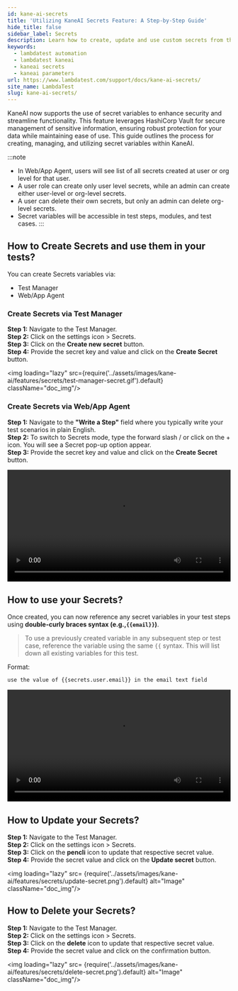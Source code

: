 ```yaml
---
id: kane-ai-secrets
title: 'Utilizing KaneAI Secrets Feature: A Step-by-Step Guide'
hide_title: false
sidebar_label: Secrets
description: Learn how to create, update and use custom secrets from the test manager and while executing your tests using the Kane AI
keywords:
  - lambdatest automation
  - lambdatest kaneai
  - kaneai secrets
  - kaneai parameters
url: https://www.lambdatest.com/support/docs/kane-ai-secrets/
site_name: LambdaTest
slug: kane-ai-secrets/
---
```


<script type="application/ld+json"
      dangerouslySetInnerHTML={{ __html: JSON.stringify({
       "@context": "https://schema.org",
        "@type": "BreadcrumbList",
        "itemListElement": [{
          "@type": "ListItem",
          "position": 1,
          "name": "Home",
          "item": "https://www.lambdatest.com"
        },{
          "@type": "ListItem",
          "position": 2,
          "name": "Support",
          "item": "https://www.lambdatest.com/support/docs/"
        },{
          "@type": "ListItem",
          "position": 3,
          "name": "KaneAI Secrets",
          "item": "https://www.lambdatest.com/support/docs/kane-ai-secrets/"
        }]
      })
    }}
></script>
KaneAI now supports the use of secret variables to enhance security and streamline functionality. This feature leverages HashiCorp Vault for secure management of sensitive information, ensuring robust protection for your data while maintaining ease of use. This guide outlines the process for creating, managing, and utilizing secret variables within KaneAI.

:::note
- In Web/App Agent, users will see list of all secrets created at user or org level for that user.
- A user role can create only user level secrets, while an admin can create either user-level or org-level secrets.
- A user can delete their own secrets, but only an admin can delete org-level secrets.
- Secret variables will be accessible in test steps, modules, and test cases.
:::

## How to Create Secrets and use them in your tests?
You can create Secrets variables via:
- Test Manager
- Web/App Agent

### Create Secrets via Test Manager
**Step 1:** Navigate to the Test Manager. <br />
**Step 2:** Click on the settings icon > Secrets.<br />
**Step 3:** Click on the **Create new secret** button.<br />
**Step 4:** Provide the secret key and value and click on the **Create Secret** button.

<img loading="lazy" src={require('../assets/images/kane-ai/features/secrets/test-manager-secret.gif').default} className="doc_img"/> 

### Create Secrets via Web/App Agent
**Step 1:** Navigate to the **"Write a Step"** field where you typically write your test scenarios in plain English. <br />
**Step 2:** To switch to Secrets mode, type the forward slash / or click on the + icon. You will see a Secret pop-up option appear. <br />
**Step 3:** Provide the secret key and value and click on the **Create Secret** button.

<video class="right-side" width="100%" controls id="vid">
<source src= {require('../assets/images/kane-ai/features/secrets/kane-ai-secret.mp4').default} type="video/mp4" />
</video>

## How to use your Secrets?
Once created, you can now reference any secret variables in your test steps using **double-curly braces syntax (e.g.,`{{email}}`)**.

> To use a previously created variable in any subsequent step or test case, reference the variable using the same `{{` syntax. This will list down all existing variables for this test.

Format:
```bash
use the value of {{secrets.user.email}} in the email text field
```

<video class="right-side" width="100%" controls id="vid">
<source src= {require('../assets/images/kane-ai/features/secrets/use-secrets.mp4').default} type="video/mp4" />
</video>

## How to Update your Secrets?
**Step 1:** Navigate to the Test Manager. <br />
**Step 2:** Click on the settings icon > Secrets.<br />
**Step 3:** Click on the **pencli** icon to update that respective secret value.<br />
**Step 4:** Provide the secret value and click on the **Update secret** button.

<img loading="lazy" src= {require('../assets/images/kane-ai/features/secrets/update-secret.png').default} alt="Image"  className="doc_img"/>

## How to Delete your Secrets?
**Step 1:** Navigate to the Test Manager. <br />
**Step 2:** Click on the settings icon > Secrets.<br />
**Step 3:** Click on the **delete** icon to update that respective secret value.<br />
**Step 4:** Provide the secret value and click on the confirmation button.

<img loading="lazy" src= {require('../assets/images/kane-ai/features/secrets/delete-secret.png').default} alt="Image"  className="doc_img"/>
